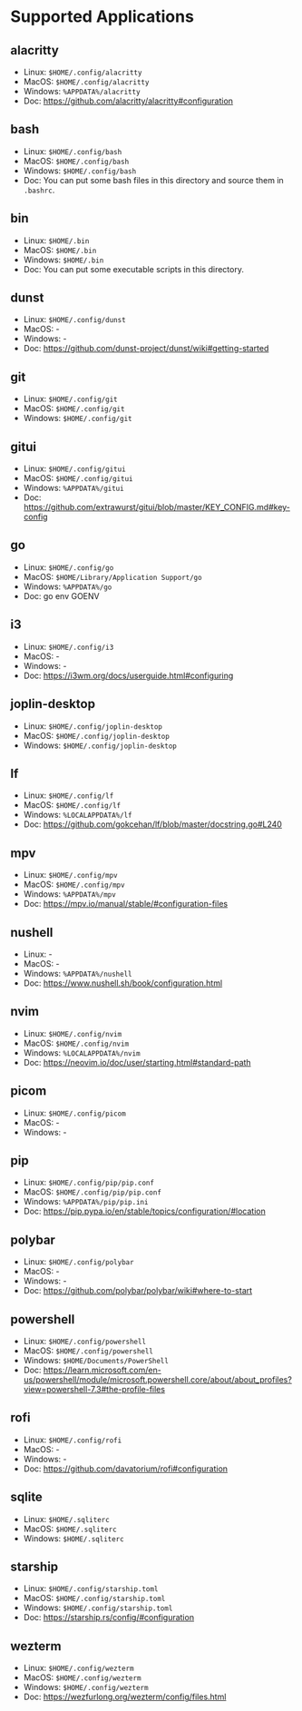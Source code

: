 # Supported Applications

## alacritty

- Linux: `$HOME/.config/alacritty`
- MacOS: `$HOME/.config/alacritty`
- Windows: `%APPDATA%/alacritty`
- Doc: https://github.com/alacritty/alacritty#configuration

## bash

- Linux: `$HOME/.config/bash`
- MacOS: `$HOME/.config/bash`
- Windows: `$HOME/.config/bash`
- Doc: You can put some bash files in this directory and source them in `.bashrc`.

## bin

- Linux: `$HOME/.bin`
- MacOS: `$HOME/.bin`
- Windows: `$HOME/.bin`
- Doc: You can put some executable scripts in this directory.

## dunst

- Linux: `$HOME/.config/dunst`
- MacOS: -
- Windows: -
- Doc: https://github.com/dunst-project/dunst/wiki#getting-started

## git

- Linux: `$HOME/.config/git`
- MacOS: `$HOME/.config/git`
- Windows: `$HOME/.config/git`

## gitui

- Linux: `$HOME/.config/gitui`
- MacOS: `$HOME/.config/gitui`
- Windows: `%APPDATA%/gitui`
- Doc: https://github.com/extrawurst/gitui/blob/master/KEY_CONFIG.md#key-config

## go

- Linux: `$HOME/.config/go`
- MacOS: `$HOME/Library/Application Support/go`
- Windows: `%APPDATA%/go`
- Doc: go env GOENV

## i3

- Linux: `$HOME/.config/i3`
- MacOS: -
- Windows: -
- Doc: https://i3wm.org/docs/userguide.html#configuring

## joplin-desktop

- Linux: `$HOME/.config/joplin-desktop`
- MacOS: `$HOME/.config/joplin-desktop`
- Windows: `$HOME/.config/joplin-desktop`

## lf

- Linux: `$HOME/.config/lf`
- MacOS: `$HOME/.config/lf`
- Windows: `%LOCALAPPDATA%/lf`
- Doc: https://github.com/gokcehan/lf/blob/master/docstring.go#L240

## mpv

- Linux: `$HOME/.config/mpv`
- MacOS: `$HOME/.config/mpv`
- Windows: `%APPDATA%/mpv`
- Doc: https://mpv.io/manual/stable/#configuration-files

## nushell

- Linux: -
- MacOS: -
- Windows: `%APPDATA%/nushell`
- Doc: https://www.nushell.sh/book/configuration.html

## nvim

- Linux: `$HOME/.config/nvim`
- MacOS: `$HOME/.config/nvim`
- Windows: `%LOCALAPPDATA%/nvim`
- Doc: https://neovim.io/doc/user/starting.html#standard-path

## picom

- Linux: `$HOME/.config/picom`
- MacOS: -
- Windows: -

## pip

- Linux: `$HOME/.config/pip/pip.conf`
- MacOS: `$HOME/.config/pip/pip.conf`
- Windows: `%APPDATA%/pip/pip.ini`
- Doc: https://pip.pypa.io/en/stable/topics/configuration/#location

## polybar

- Linux: `$HOME/.config/polybar`
- MacOS: -
- Windows: -
- Doc: https://github.com/polybar/polybar/wiki#where-to-start

## powershell

- Linux: `$HOME/.config/powershell`
- MacOS: `$HOME/.config/powershell`
- Windows: `$HOME/Documents/PowerShell`
- Doc: https://learn.microsoft.com/en-us/powershell/module/microsoft.powershell.core/about/about_profiles?view=powershell-7.3#the-profile-files

## rofi

- Linux: `$HOME/.config/rofi`
- MacOS: -
- Windows: -
- Doc: https://github.com/davatorium/rofi#configuration

## sqlite

- Linux: `$HOME/.sqliterc`
- MacOS: `$HOME/.sqliterc`
- Windows: `$HOME/.sqliterc`

## starship

- Linux: `$HOME/.config/starship.toml`
- MacOS: `$HOME/.config/starship.toml`
- Windows: `$HOME/.config/starship.toml`
- Doc: https://starship.rs/config/#configuration

## wezterm

- Linux: `$HOME/.config/wezterm`
- MacOS: `$HOME/.config/wezterm`
- Windows: `$HOME/.config/wezterm`
- Doc: https://wezfurlong.org/wezterm/config/files.html

